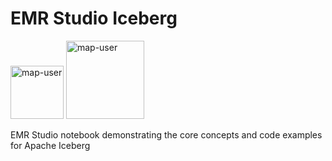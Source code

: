 # EMR Studio Iceberg

<img width="85" alt="map-user" src="https://img.shields.io/badge/views-323-green"> <img width="125" alt="map-user" src="https://img.shields.io/badge/unique visits-127-green">

EMR Studio notebook demonstrating the core concepts and code examples for Apache Iceberg
